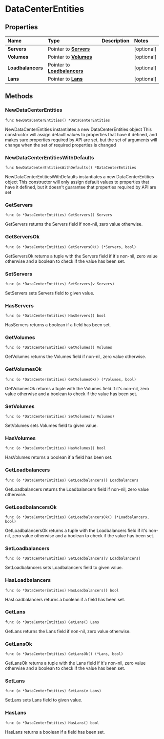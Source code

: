 # DataCenterEntities

## Properties

| Name | Type | Description | Notes |
| :--- | :--- | :--- | :--- |
| **Servers** | Pointer to [**Servers**](servers.md) |  | \[optional\] |
| **Volumes** | Pointer to [**Volumes**](volumes.md) |  | \[optional\] |
| **Loadbalancers** | Pointer to [**Loadbalancers**](loadbalancers.md) |  | \[optional\] |
| **Lans** | Pointer to [**Lans**](lans.md) |  | \[optional\] |

## Methods

### NewDataCenterEntities

`func NewDataCenterEntities() *DataCenterEntities`

NewDataCenterEntities instantiates a new DataCenterEntities object This constructor will assign default values to properties that have it defined, and makes sure properties required by API are set, but the set of arguments will change when the set of required properties is changed

### NewDataCenterEntitiesWithDefaults

`func NewDataCenterEntitiesWithDefaults() *DataCenterEntities`

NewDataCenterEntitiesWithDefaults instantiates a new DataCenterEntities object This constructor will only assign default values to properties that have it defined, but it doesn't guarantee that properties required by API are set

### GetServers

`func (o *DataCenterEntities) GetServers() Servers`

GetServers returns the Servers field if non-nil, zero value otherwise.

### GetServersOk

`func (o *DataCenterEntities) GetServersOk() (*Servers, bool)`

GetServersOk returns a tuple with the Servers field if it's non-nil, zero value otherwise and a boolean to check if the value has been set.

### SetServers

`func (o *DataCenterEntities) SetServers(v Servers)`

SetServers sets Servers field to given value.

### HasServers

`func (o *DataCenterEntities) HasServers() bool`

HasServers returns a boolean if a field has been set.

### GetVolumes

`func (o *DataCenterEntities) GetVolumes() Volumes`

GetVolumes returns the Volumes field if non-nil, zero value otherwise.

### GetVolumesOk

`func (o *DataCenterEntities) GetVolumesOk() (*Volumes, bool)`

GetVolumesOk returns a tuple with the Volumes field if it's non-nil, zero value otherwise and a boolean to check if the value has been set.

### SetVolumes

`func (o *DataCenterEntities) SetVolumes(v Volumes)`

SetVolumes sets Volumes field to given value.

### HasVolumes

`func (o *DataCenterEntities) HasVolumes() bool`

HasVolumes returns a boolean if a field has been set.

### GetLoadbalancers

`func (o *DataCenterEntities) GetLoadbalancers() Loadbalancers`

GetLoadbalancers returns the Loadbalancers field if non-nil, zero value otherwise.

### GetLoadbalancersOk

`func (o *DataCenterEntities) GetLoadbalancersOk() (*Loadbalancers, bool)`

GetLoadbalancersOk returns a tuple with the Loadbalancers field if it's non-nil, zero value otherwise and a boolean to check if the value has been set.

### SetLoadbalancers

`func (o *DataCenterEntities) SetLoadbalancers(v Loadbalancers)`

SetLoadbalancers sets Loadbalancers field to given value.

### HasLoadbalancers

`func (o *DataCenterEntities) HasLoadbalancers() bool`

HasLoadbalancers returns a boolean if a field has been set.

### GetLans

`func (o *DataCenterEntities) GetLans() Lans`

GetLans returns the Lans field if non-nil, zero value otherwise.

### GetLansOk

`func (o *DataCenterEntities) GetLansOk() (*Lans, bool)`

GetLansOk returns a tuple with the Lans field if it's non-nil, zero value otherwise and a boolean to check if the value has been set.

### SetLans

`func (o *DataCenterEntities) SetLans(v Lans)`

SetLans sets Lans field to given value.

### HasLans

`func (o *DataCenterEntities) HasLans() bool`

HasLans returns a boolean if a field has been set.

